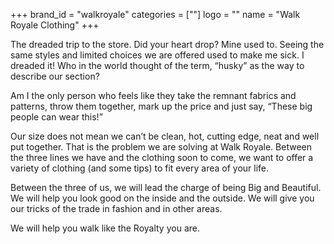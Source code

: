+++
brand_id = "walkroyale"
categories = [""]
logo = ""
name = "Walk Royale Clothing"
+++

The dreaded trip to the store. Did your heart drop? Mine used to. Seeing the same styles and limited choices we are offered used to make me sick. I dreaded it! Who in the world thought of the term, “husky” as the way to describe our section?

Am I the only person who feels like they take the remnant fabrics and patterns, throw them together, mark up the price and just say, “These big people can wear this!”

Our size does not mean we can’t be clean, hot, cutting edge, neat and well put together. That is the problem we are solving at Walk Royale. Between the three lines we have and the clothing soon to come, we want to offer a variety of clothing (and some tips) to fit every area of your life.

Between the three of us, we will lead the charge of being Big and Beautiful. We will help you look good on the inside and the outside. We will give you our tricks of the trade in fashion and in other areas.

We will help you walk like the Royalty you are.